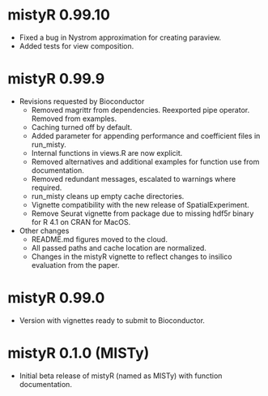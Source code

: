 # mistyR 0.99.10

- Fixed a bug in Nystrom approximation for creating paraview.
- Added tests for view composition.

# mistyR 0.99.9

- Revisions requested by Bioconductor
  - Removed magrittr from dependencies. Reexported pipe operator. Removed from examples.
  - Caching turned off by default.
  - Added parameter for appending performance and coefficient files in run_misty.
  - Internal functions in views.R are now explicit.
  - Removed alternatives and additional examples for function use from documentation.
  - Removed redundant messages, escalated to warnings where required.
  - run_misty cleans up empty cache directories.
  - Vignette compatibility with the new release of SpatialExperiment.
  - Remove Seurat vignette from package due to missing hdf5r binary for R 4.1 on CRAN for MacOS.
- Other changes
  - README.md figures moved to the cloud.
  - All passed paths and cache location are normalized.
  - Changes in the mistyR vignette to reflect changes to insilico evaluation from the paper.

# mistyR 0.99.0

-   Version with vignettes ready to submit to Bioconductor.

# mistyR 0.1.0 (MISTy)

-   Initial beta release of mistyR (named as MISTy) with function documentation.